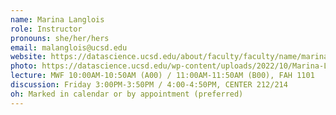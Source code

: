 ```yaml
---
name: Marina Langlois
role: Instructor
pronouns: she/her/hers
email: malanglois@ucsd.edu
website: https://datascience.ucsd.edu/about/faculty/faculty/name/marina-langlois/
photo: https://datascience.ucsd.edu/wp-content/uploads/2022/10/Marina-Langlois-1.jpg
lecture: MWF 10:00AM-10:50AM (A00) / 11:00AM-11:50AM (B00), FAH 1101
discussion: Friday 3:00PM-3:50PM / 4:00-4:50PM, CENTER 212/214
oh: Marked in calendar or by appointment (preferred)
---
```


